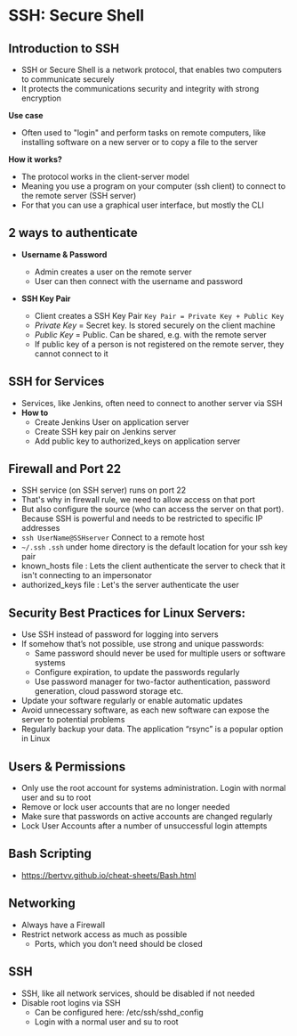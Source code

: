 # SSH: Secure Shell

## Introduction to SSH
- SSH or Secure Shell is a network protocol, that enables two computers to communicate securely
- It protects the communications security and integrity with strong encryption

**Use case**
- Often used to "login" and perform tasks on remote computers, like installing software on a new server or to copy a file to the server

**How it works?**
- The protocol works in the client-server model
- Meaning you use a program on your computer (ssh client) to connect to the remote server (SSH server)
- For that you can use a graphical user interface, but mostly the CLI

## 2 ways to authenticate
- **Username & Password**
  - Admin creates a user on the remote server
  - User can then connect with the username and password

- **SSH Key Pair**
  - Client creates a SSH Key Pair `Key Pair = Private Key + Public Key`
  - *Private Key* = Secret key. Is stored securely on the client machine
  - *Public Key* = Public. Can be shared, e.g. with the remote server
  - If public key of a person is not registered on the remote server, they cannot connect to it

## SSH for Services
- Services, like Jenkins, often need to connect to another server via SSH
- **How to**
  - Create Jenkins User on application server
  - Create SSH key pair on Jenkins server
  - Add public key to authorized_keys on application server

## Firewall and Port 22
- SSH service (on SSH server) runs on port 22
- That's why in firewall rule, we need to allow access on that port
- But also configure the source (who can access the server on that port). Because SSH is powerful and needs to be restricted to specific IP addresses
- `ssh UserName@SSHserver` Connect to a remote host
- `~/.ssh` `.ssh` under home directory is the default location for your ssh key pair
- known_hosts file : Lets the client authenticate the server to check that it isn't connecting to an impersonator
- authorized_keys file : Let's the server authenticate the user


## Security Best Practices for Linux Servers:
- Use SSH instead of password for logging into servers
- If somehow that’s not possible, use strong and unique passwords:
  - Same password should never be used for multiple users or software systems
  - Configure expiration, to update the passwords regularly
  - Use password manager for two-factor authentication, password generation, cloud password storage etc.
- Update your software regularly or enable automatic updates
- Avoid unnecessary software, as each new software can expose the server to potential problems
- Regularly backup your data. The application “rsync” is a popular option in Linux

## Users & Permissions
- Only use the root account for systems administration. Login with normal user and su to root
- Remove or lock user accounts that are no longer needed
- Make sure that passwords on active accounts are changed regularly
- Lock User Accounts after a number of unsuccessful login attempts

## Bash Scripting
- https://bertvv.github.io/cheat-sheets/Bash.html

## Networking
- Always have a Firewall
- Restrict network access as much as possible
  - Ports, which you don’t need should be closed

## SSH
- SSH, like all network services, should be disabled if not needed
- Disable root logins via SSH
  - Can be configured here: /etc/ssh/sshd_config
  - Login with a normal user and su to root
